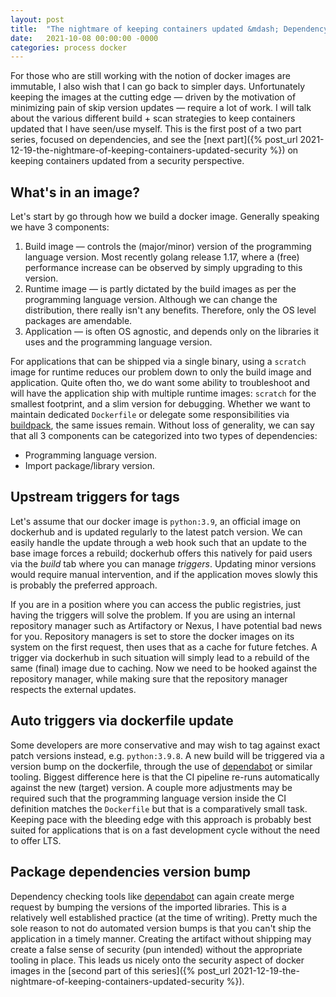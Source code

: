 ```yaml
---
layout: post
title:  "The nightmare of keeping containers updated &mdash; Dependency"
date:   2021-10-08 00:00:00 -0000
categories: process docker
---
```


For those who are still working with the notion of docker images are immutable, I also wish that
I can go back to simpler days.  Unfortunately keeping the images at the cutting edge &mdash;
driven by the motivation of minimizing pain of skip version updates &mdash; require a lot of work.
I will talk about the various different build + scan strategies to keep containers updated that I
have seen/use myself.  This is the first post of a two part series, focused on dependencies, and see the
[next part]({% post_url 2021-12-19-the-nightmare-of-keeping-containers-updated-security %})
on keeping containers updated from a security perspective.

## What's in an image?

Let's start by go through how we build a docker image.  Generally speaking we have 3 components:
 1. Build image &mdash; controls the (major/minor) version of the programming language version.  Most
    recently golang release 1.17, where a (free) performance increase can be observed by simply upgrading
    to this version.
 2. Runtime image &mdash; is partly dictated by the build images as per the programming language version.
    Although we can change the distribution, there really isn't any benefits.  Therefore, only the OS level
    packages are amendable.
 3. Application &mdash; is often OS agnostic, and depends only on the libraries it uses and the programming
    language version.

For applications that can be shipped via a single binary, using a `scratch` image for runtime
reduces our problem down to only the build image and application. Quite often tho, we do want
some ability to troubleshoot and will have the application ship with multiple runtime images: `scratch`
for the smallest footprint, and a slim version for debugging. Whether we want to maintain
dedicated `Dockerfile` or delegate some responsibilities via 
[buildpack](buildpack.io), the same issues remain.  Without loss of generality, we can say
that all 3 components can be categorized into two types of dependencies:
  * Programming language version. 
  * Import package/library version.
 
## Upstream triggers for tags

Let's assume that our docker image is `python:3.9`, an official image on dockerhub and is updated regularly
to the latest patch version.  We can easily handle the update through a web hook such that an update to the
base image forces a rebuild; dockerhub offers this natively for paid users via the *build* tab where
you can manage *triggers*.  Updating minor versions would require manual intervention, and if the application
moves slowly this is probably the preferred approach.

If you are in a position where you can access the public registries, just having the triggers will solve
the problem.  If you are using an internal repository manager such as Artifactory or Nexus, I have potential
bad news for you.  Repository managers is set to store the docker images on its system on the first request,
then uses that as a cache for future fetches. A trigger via dockerhub in such situation will simply lead
to a rebuild of the same (final) image due to caching.   Now we need to be hooked against the repository
manager, while making sure that the repository manager respects the external updates.

## Auto triggers via dockerfile update

Some developers are more conservative and may wish to tag against exact patch versions instead,
e.g. `python:3.9.8`.  A new build will be triggered via a version bump on the dockerfile, through the
use of
[dependabot](https://docs.github.com/en/code-security/supply-chain-security/keeping-your-dependencies-updated-automatically/configuration-options-for-dependency-updates#configuration-options-for-private-registries)
or similar tooling. Biggest difference here is that the CI pipeline re-runs automatically against the new
(target) version.  A couple more adjustments may be required such that the programming language version inside
the CI definition matches the `Dockerfile` but that is a comparatively small task. Keeping pace with the bleeding
edge with this approach is probably best suited for applications that is on a fast development cycle without the
need to offer LTS.

## Package dependencies version bump

Dependency checking tools like
[dependabot](https://docs.github.com/en/code-security/supply-chain-security/keeping-your-dependencies-updated-automatically/configuration-options-for-dependency-updates#configuration-options-for-private-registries)
can again create merge request by bumping the versions of the imported libraries. This is a relatively well
established practice (at the time of writing).  Pretty much the sole reason to not do automated version bumps
is that you can't ship the application in a timely manner.  Creating the artifact without shipping may create
a false sense of security (pun intended) without the appropriate tooling in place. This leads us nicely onto
the security aspect of docker images in the
[second part of this series]({% post_url 2021-12-19-the-nightmare-of-keeping-containers-updated-security %}).
